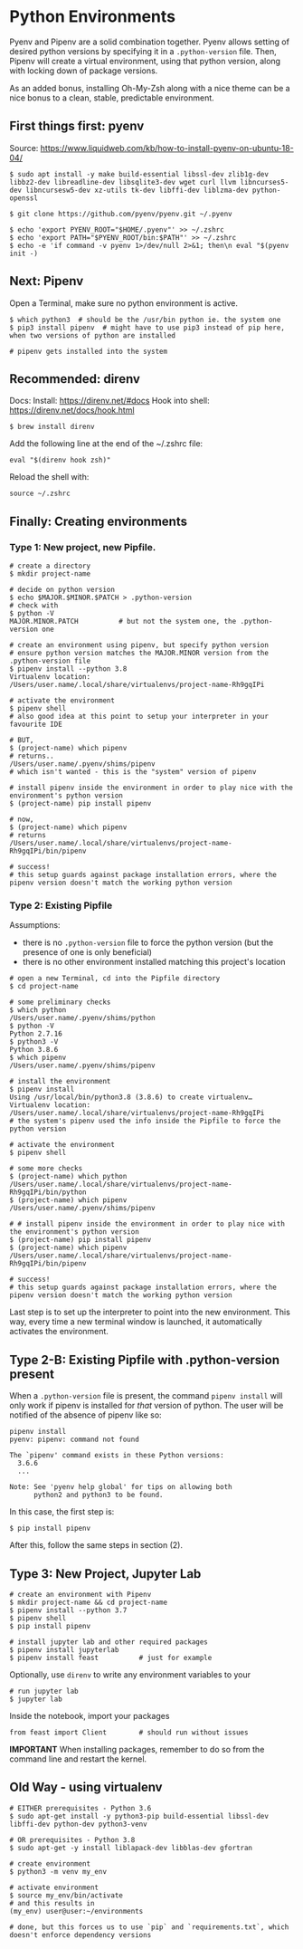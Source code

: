 # Python Environments

Pyenv and Pipenv are a solid combination together. Pyenv allows setting of desired python versions by specifying it in a `.python-version` file. Then, Pipenv will create a virtual environment, using that python version, along with locking down of package versions.

As an added bonus, installing Oh-My-Zsh along with a nice theme can be a nice bonus to a clean, stable, predictable environment.

## First things first: pyenv

Source:
https://www.liquidweb.com/kb/how-to-install-pyenv-on-ubuntu-18-04/

```
$ sudo apt install -y make build-essential libssl-dev zlib1g-dev libbz2-dev libreadline-dev libsqlite3-dev wget curl llvm libncurses5-dev libncursesw5-dev xz-utils tk-dev libffi-dev liblzma-dev python-openssl

$ git clone https://github.com/pyenv/pyenv.git ~/.pyenv

$ echo 'export PYENV_ROOT="$HOME/.pyenv"' >> ~/.zshrc
$ echo 'export PATH="$PYENV_ROOT/bin:$PATH"' >> ~/.zshrc
$ echo -e 'if command -v pyenv 1>/dev/null 2>&1; then\n eval "$(pyenv init -)
```

## Next: Pipenv

Open a Terminal, make sure no python environment is active.
```
$ which python3  # should be the /usr/bin python ie. the system one
$ pip3 install pipenv  # might have to use pip3 instead of pip here, when two versions of python are installed

# pipenv gets installed into the system
```

## Recommended: direnv

Docs:
Install: https://direnv.net/#docs
Hook into shell: https://direnv.net/docs/hook.html

```
$ brew install direnv
```

Add the following line at the end of the ~/.zshrc file:
```
eval "$(direnv hook zsh)"
```

Reload the shell with:
```
source ~/.zshrc
```

## Finally: Creating environments

### Type 1: New project, new Pipfile.

```
# create a directory
$ mkdir project-name

# decide on python version
$ echo $MAJOR.$MINOR.$PATCH > .python-version
# check with
$ python -V
MAJOR.MINOR.PATCH          # but not the system one, the .python-version one

# create an environment using pipenv, but specify python version
# ensure python version matches the MAJOR.MINOR version from the .python-version file
$ pipenv install --python 3.8
Virtualenv location: /Users/user.name/.local/share/virtualenvs/project-name-Rh9gqIPi

# activate the environment
$ pipenv shell
# also good idea at this point to setup your interpreter in your favourite IDE

# BUT,
$ (project-name) which pipenv
# returns..
/Users/user.name/.pyenv/shims/pipenv
# which isn't wanted - this is the "system" version of pipenv

# install pipenv inside the environment in order to play nice with the environment's python version
$ (project-name) pip install pipenv

# now,
$ (project-name) which pipenv
# returns
/Users/user.name/.local/share/virtualenvs/project-name-Rh9gqIPi/bin/pipenv

# success!
# this setup guards against package installation errors, where the pipenv version doesn't match the working python version
```

### Type 2: Existing Pipfile

Assumptions:

- there is no `.python-version` file to force the python version (but the presence of one is only beneficial)
- there is no other environment installed matching this project's location

```
# open a new Terminal, cd into the Pipfile directory
$ cd project-name

# some preliminary checks
$ which python
/Users/user.name/.pyenv/shims/python
$ python -V
Python 2.7.16
$ python3 -V
Python 3.8.6
$ which pipenv
/Users/user.name/.pyenv/shims/pipenv

# install the environment
$ pipenv install
Using /usr/local/bin/python3.8 (3.8.6) to create virtualenv…
Virtualenv location: /Users/user.name/.local/share/virtualenvs/project-name-Rh9gqIPi
# the system's pipenv used the info inside the Pipfile to force the python version

# activate the environment
$ pipenv shell

# some more checks
$ (project-name) which python
/Users/user.name/.local/share/virtualenvs/project-name-Rh9gqIPi/bin/python
$ (project-name) which pipenv
/Users/user.name/.pyenv/shims/pipenv

# # install pipenv inside the environment in order to play nice with the environment's python version
$ (project-name) pip install pipenv
$ (project-name) which pipenv
/Users/user.name/.local/share/virtualenvs/project-name-Rh9gqIPi/bin/pipenv

# success!
# this setup guards against package installation errors, where the pipenv version doesn't match the working python version
```

Last step is to set up the interpreter to point into the new environment. This way, every time a new terminal window is launched, it automatically activates the environment.

## Type 2-B: Existing Pipfile with .python-version present

When a `.python-version` file is present, the command `pipenv install` will only work if pipenv is installed for _that_ version of python. The user will be notified of the absence of pipenv like so:
```
pipenv install
pyenv: pipenv: command not found

The `pipenv' command exists in these Python versions:
  3.6.6
  ...

Note: See 'pyenv help global' for tips on allowing both
      python2 and python3 to be found.
```

In this case, the first step is:
```
$ pip install pipenv
```

After this, follow the same steps in section (2).


## Type 3: New Project, Jupyter Lab

```
# create an environment with Pipenv
$ mkdir project-name && cd project-name
$ pipenv install --python 3.7
$ pipenv shell
$ pip install pipenv

# install jupyter lab and other required packages
$ pipenv install jupyterlab
$ pipenv install feast          # just for example
```

Optionally, use `direnv` to write any environment variables to your 

```
# run jupyter lab
$ jupyter lab
```

Inside the notebook, import your packages
```
from feast import Client        # should run without issues
```

**IMPORTANT**
When installing packages, remember to do so from the command line and restart the kernel.

## Old Way - using virtualenv

```
# EITHER prerequisites - Python 3.6
$ sudo apt-get install -y python3-pip build-essential libssl-dev libffi-dev python-dev python3-venv

# OR prerequisites - Python 3.8
$ sudo apt-get -y install liblapack-dev libblas-dev gfortran

# create environment
$ python3 -m venv my_env

# activate environment
$ source my_env/bin/activate
# and this results in
(my_env) user@user:~/environments

# done, but this forces us to use `pip` and `requirements.txt`, which doesn't enforce dependency versions
```
